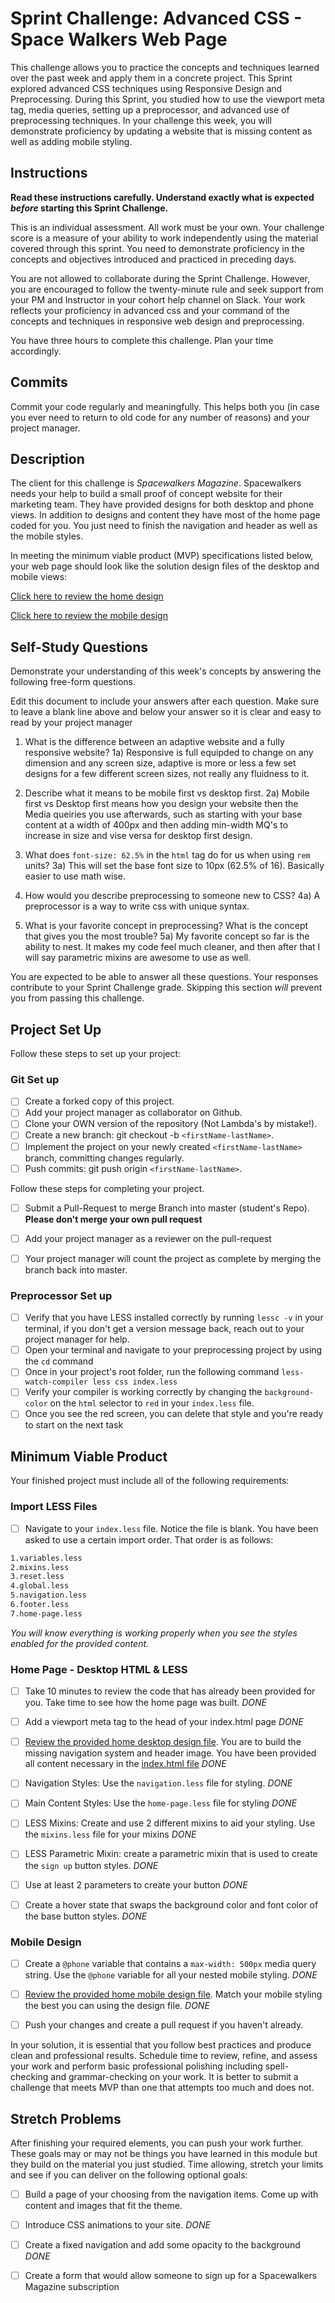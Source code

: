 # Sprint Challenge: Advanced CSS - Space Walkers Web Page

This challenge allows you to practice the concepts and techniques learned over the past week and apply them in a concrete project. This Sprint explored advanced CSS techniques using Responsive Design and Preprocessing. During this Sprint, you studied how to use the viewport meta tag, media queries, setting up a preprocessor, and advanced use of preprocessing techniques. In your challenge this week, you will demonstrate proficiency by updating a website that is missing content as well as adding mobile styling.

## Instructions

**Read these instructions carefully. Understand exactly what is expected _before_ starting this Sprint Challenge.**

This is an individual assessment. All work must be your own. Your challenge score is a measure of your ability to work independently using the material covered through this sprint. You need to demonstrate proficiency in the concepts and objectives introduced and practiced in preceding days.

You are not allowed to collaborate during the Sprint Challenge. However, you are encouraged to follow the twenty-minute rule and seek support from your PM and Instructor in your cohort help channel on Slack. Your work reflects your proficiency in advanced css and your command of the concepts and techniques in responsive web design and preprocessing.

You have three hours to complete this challenge. Plan your time accordingly.

## Commits

Commit your code regularly and meaningfully. This helps both you (in case you ever need to return to old code for any number of reasons) and your project manager.

## Description

The client for this challenge is _Spacewalkers Magazine_. Spacewalkers needs your help to build a small proof of concept website for their marketing team. They have provided designs for both desktop and phone views. In addition to designs and content they have most of the home page coded for you. You just need to finish the navigation and header as well as the mobile styles.

In meeting the minimum viable product (MVP) specifications listed below, your web page should look like the solution design files of the desktop and mobile views:

[Click here to review the home design](design-files/home-desktop.png)

[Click here to review the mobile design](design-files/home-mobile.png)

## Self-Study Questions

Demonstrate your understanding of this week's concepts by answering the following free-form questions.

Edit this document to include your answers after each question. Make sure to leave a blank line above and below your answer so it is clear and easy to read by your project manager

1. What is the difference between an adaptive website and a fully responsive website?
  1a) Responsive is full equipded to change on any dimension and any screen size, adaptive is more or less a few set designs for a few different screen sizes, not really any fluidness to it.

2. Describe what it means to be mobile first vs desktop first.
  2a) Mobile first vs Desktop first means how you design your website then the Media queiries you use afterwards, such as starting with your base content at a width of 400px and then adding min-width MQ's to increase in size and vise versa for desktop first design.

3. What does `font-size: 62.5%` in the `html` tag do for us when using `rem` units?
  3a) This will set the base font size to 10px (62.5% of 16). Basically easier to use math wise.

4. How would you describe preprocessing to someone new to CSS?
  4a) A preprocessor is a way to write css with unique syntax.

5. What is your favorite concept in preprocessing? What is the concept that gives you the most trouble?
  5a) My favorite concept so far is the ability to nest. It makes my code feel much cleaner, and then after that I will say parametric mixins are awesome to use as well.

You are expected to be able to answer all these questions. Your responses contribute to your Sprint Challenge grade. Skipping this section *will* prevent you from passing this challenge.

## Project Set Up

Follow these steps to set up your project:

### Git Set up

- [ ] Create a forked copy of this project.
- [ ] Add your project manager as collaborator on Github.
- [ ] Clone your OWN version of the repository (Not Lambda's by mistake!).
- [ ] Create a new branch: git checkout -b `<firstName-lastName>`.
- [ ] Implement the project on your newly created `<firstName-lastName>` branch, committing changes regularly.
- [ ] Push commits: git push origin `<firstName-lastName>`.
 
Follow these steps for completing your project.

- [ ] Submit a Pull-Request to merge <firstName-lastName> Branch into master (student's  Repo). **Please don't merge your own pull request**
- [ ] Add your project manager as a reviewer on the pull-request
- [ ] Your project manager will count the project as complete by merging the branch back into master.
 

### Preprocessor Set up

* [ ] Verify that you have LESS installed correctly by running `lessc -v` in your terminal, if you don't get a version message back, reach out to your project manager for help.
* [ ] Open your terminal and navigate to your preprocessing project by using the `cd` command
* [ ] Once in your project's root folder, run the following command `less-watch-compiler less css index.less`
* [ ] Verify your compiler is working correctly by changing the `background-color` on the `html` selector to `red` in your `index.less` file.
* [ ] Once you see the red screen, you can delete that style and you're ready to start on the next task

## Minimum Viable Product

Your finished project must include all of the following requirements:

### Import LESS Files

* [ ] Navigate to your `index.less` file. Notice the file is blank. You have been asked to use a certain import order. That order is as follows:

```markdown
1.variables.less
2.mixins.less
3.reset.less
4.global.less
5.navigation.less
6.footer.less
7.home-page.less
```

_You will know everything is working properly when you see the styles enabled for the provided content._  

### Home Page - Desktop HTML & LESS

* [ ] Take 10 minutes to review the code that has already been provided for you. Take time to see how the home page was built.
*DONE*

* [ ] Add a viewport meta tag to the head of your index.html page
*DONE*

* [ ] [Review the provided home desktop design file](design-files/home-desktop.png). You are to build the missing navigation system and header image. You have been provided all content necessary in the [index.html file](index.html)
*DONE*

* [ ] Navigation Styles: Use the `navigation.less` file for styling.
*DONE*

* [ ] Main Content Styles: Use the `home-page.less` file for styling
*DONE*

* [ ] LESS Mixins: Create and use 2 different mixins to aid your styling. Use the `mixins.less` file for your mixins
*DONE*

* [ ] LESS Parametric Mixin: create a parametric mixin that is used to create the `sign up` button styles.
*DONE*

* [ ]  Use at least 2 parameters to create your button
*DONE*

* [ ] Create a hover state that swaps the background color and font color of the base button styles.
*DONE*

### Mobile Design

* [ ] Create a `@phone` variable that contains a `max-width: 500px` media query string. Use the `@phone` variable for all your nested mobile styling.
*DONE*

* [ ] [Review the provided home mobile design file](design-files/home-mobile.png). Match your mobile styling the best you can using the design file.
*DONE*

* [ ] Push your changes and create a pull request if you haven't already.

In your solution, it is essential that you follow best practices and produce clean and professional results. Schedule time to review, refine, and assess your work and perform basic professional polishing including spell-checking and grammar-checking on your work. It is better to submit a challenge that meets MVP than one that attempts too much and does not.

## Stretch Problems

After finishing your required elements, you can push your work further. These goals may or may not be things you have learned in this module but they build on the material you just studied. Time allowing, stretch your limits and see if you can deliver on the following optional goals:

* [ ] Build a page of your choosing from the navigation items. Come up with content and images that fit the theme.

* [ ] Introduce CSS animations to your site.
*DONE*

* [ ] Create a fixed navigation and add some opacity to the background
*DONE*

* [ ] Create a form that would allow someone to sign up for a Spacewalkers Magazine subscription